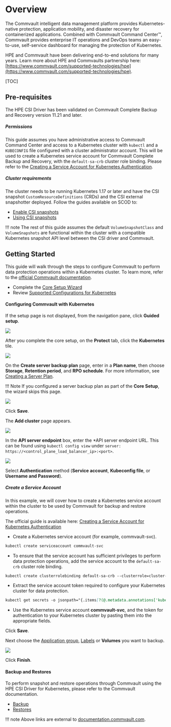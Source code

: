 # Overview

The Commvault intelligent data management platform provides Kubernetes-native protection, application mobility, and disaster recovery for containerized applications. Combined with Commvault Command Center™, Commvault provides enterprise IT operations and DevOps teams an easy-to-use, self-service dashboard for managing the protection of Kubernetes.

HPE and Commvault have been delivering end-to-end solutions for many years. Learn more about HPE and Commvaults partnership here: [https://www.commvault.com/supported-technologies/hpe](https://www.commvault.com/supported-technologies/hpe).

[TOC]

## Pre-requisites

The HPE CSI Driver has been validated on Commvault Complete Backup and Recovery version 11.21 and later. 

##### Permissions

This guide assumes you have administrative access to Commvault Command Center and access to a Kubernetes cluster with `kubectl` and a `KUBECONFIG` file configured with a cluster administrator account. This will be used to create a Kubernetes service account for Commvault Complete Backup and Recovery, with the `default-sa-crb` cluster role binding. Please refer to the [Creating a Service Account for Kubernetes Authentication](https://documentation.commvault.com/11.22/essential/129223_creating_service_account_for_kubernetes_authentication.html).

##### Cluster requirements

The cluster needs to be running Kubernetes 1.17 or later and have the CSI snapshot `CustomResourceDefinitions` (CRDs) and the CSI external snapshotter deployed. Follow the guides available on SCOD to:

- [Enable CSI snapshots](../../csi_driver/using.md#enabling_csi_snapshots)
- [Using CSI snapshots](../../csi_driver/using.md#using_csi_snapshots)

!!! note
    The rest of this guide assumes the default `VolumeSnapshotClass` and `VolumeSnapshots` are functional within the cluster with a compatible Kubernetes snapshot API level between the CSI driver and Commvault.

## Getting Started

This guide will walk through the steps to configure Commvault to perform data protection operations within a Kubernetes cluster. To learn more, refer to the [official Commvault documentation](https://documentation.commvault.com/11.22/essential/123634_kubernetes.html).

- Complete the [Core Setup Wizard](https://documentation.commvault.com/11.22/essential/86638_step_3_complete_core_setup_wizard.html)
- Review [Supported Configurations for Kubernetes](https://documentation.commvault.com/11.22/essential/123637_supported_configurations_for_kubernetes.html)

#### Configuring Commvault with Kubernetes

If the setup page is not displayed, from the navigation pane, click **Guided setup**.

![](img/commvault1.png)

After you complete the core setup, on the **Protect** tab, click the **Kubernetes** tile.

![](img/commvault2.png)

On the **Create server backup plan** page, enter in a **Plan name**, then choose **Storage**, **Retention period**, and **RPO schedule**. For more information, see [Creating a Server Plan](https://documentation.commvault.com/11.22/essential/86648_creating_server_plan.html).

!!! Note
    If you configured a server backup plan as part of the **Core Setup**, the wizard skips this page.

![](img/commvault3.png)

Click **Save**.

The **Add cluster** page appears.

![](img/commvault4.png)

In the **API server endpoint** box, enter the *API server endpoint URL. This can be found using `kubectl config view` under `server: https://<control_plane_load_balancer_ip>:<port>`.

![](img/commvault5.png)

Select **Authentication** method (**Service account**, **Kubeconfig file**, or **Username and Password**).

##### Create a Service Account

In this example, we will cover how to create a Kubernetes service account within the cluster to be used by Commvault for backup and restore operations. 

The official guide is available here: [Creating a Service Account for Kubernetes Authentication](https://documentation.commvault.com/11.22/essential/129223_creating_service_account_for_kubernetes_authentication.html)

- Create a Kubernetes service account (for example, commvault-svc).

```markdown
kubectl create serviceaccount commvault-svc
``` 

- To ensure that the service account has sufficient privileges to perform data protection operations, add the service account to the `default-sa-crb` cluster role binding.

```markdown
kubectl create clusterrolebinding default-sa-crb --clusterrole=cluster-admin --serviceaccount=default:commvault-svc
```

- Extract the service account token required to configure your Kubernetes cluster for data protection.

```markdown
kubectl get secrets -o jsonpath="{.items[?(@.metadata.annotations['kubernetes\.io/service-account\.name']=='commvault-svc')].data.token}"|base64 --decode
```

- Use the Kubernetes service account **commvault-svc**, and the token for authentication to your Kubernetes cluster by pasting them into the appropriate fields.

Click **Save**.

Next choose the [Application group](https://documentation.commvault.com/11.22/essential/123896_creating_application_group_of_content_to_back_up_for_kubernetes.html), [Labels](https://documentation.commvault.com/11.22/essential/122510_using_labels_to_automatically_discover_applications_or_other_objects_for_kubernetes.html) or **Volumes** you want to backup.

![](img/commvault6.png)

Click **Finish**. 

#### Backup and Restores

To perform snapshot and restore operations through Commvault using the HPE CSI Driver for Kubernetes, please refer to the Commvault documentation.

- [Backup](https://documentation.commvault.com/11.22/essential/123639_kubernetes_backup.html)
- [Restores](https://documentation.commvault.com/11.22/essential/123640_kubernetes_restores.html)

!!! note
    Above links are external to [documentation.commvault.com](https://documentation.commvault.com/).